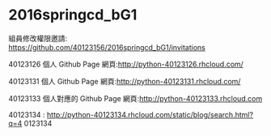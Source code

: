 # 2016springcd_bG1

組員修改權限邀請: https://github.com/40123156/2016springcd_bG1/invitations

40123126
個人 Github Page 網頁:http://python-40123126.rhcloud.com/

40123131
個人 Github Page 網頁:http://python-40123131.rhcloud.com/

40123133
個人對應的 Github Page 網頁:http://python-40123133.rhcloud.com


40123134 : http://python-40123134.rhcloud.com/static/blog/search.html?q=4
0123134

